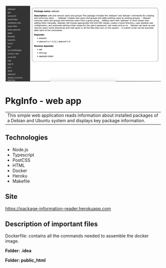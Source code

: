 # ![PkgInfo - web app](https://github.com/lifa08/package-information-reader/blob/master/images/demo_page.png)

# PkgInfo - web app
<table>
<tr>
<td>
  This simple web application reads information about installed packages of 
  a Debian and Ubuntu system
  and displays key package information.
</td>
</tr>
</table>

## Technologies
* Node.js
* Typescript
* PostCSS
* HTML
* Docker
* Heroku
* Makefile

## Site
https://package-information-reader.herokuapp.com

## Description of important files

Dockerfile: contains all the commands needed to assemble the docker image.

**Folder: .idea**


**Folder: public_html**

